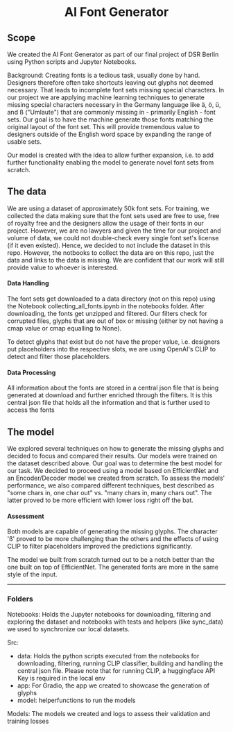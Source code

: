 # <center> AI Font Generator</center>

## Scope

We created the AI Font Generator as part of our final project of DSR Berlin using Python scripts and Jupyter Notebooks.

Background: Creating fonts is a tedious task, usually done by hand. Designers therefore often take shortcuts leaving out glyphs not deemed necessary. That leads to incomplete font sets missing special characters. In our project we are applying machine learning techniques to generate missing special characters necessary in the Germany language like ä, ö, ü, and ß ("Umlaute") that are commonly missing in - primarily English - font sets. Our goal is to have the machine generate those fonts matching the original layout of the font set. This will provide tremendous value to designers outside of the English word space by expanding the range of usable sets.

Our model is created with the idea to allow further expansion, i.e. to add further functionality enabling the model to generate novel font sets from scratch.

## The data

We are using a dataset of approximately 50k font sets. For training, we collected the data making sure that the font sets used are free to use, free of royalty free and the designers allow the usage of their fonts in our project. However, we are no lawyers and given the  time for our project and volume of data, we could not double-check every single font set's license (if it even existed). Hence, we decided to not include the dataset in this repo. However, the notbooks to collect the data are on this repo, just the data and links to the data is missing. We are confident that our work will still provide value to whoever is interested.

#### Data Handling

The font sets get downloaded to a data directory (not on this repo) using the Notebook collecting_all_fonts.ipynb in the notebooks folder. After downloading, the fonts get unzipped and filtered. Our filters check for corrupted files, glyphs that are out of box or missing (either by not having a cmap value or cmap equalling to None).

To detect glyphs that exist but do not have the proper value, i.e. designers put placeholders into the respective slots, we are using OpenAI's CLIP to detect and filter those placeholders.


#### Data Processing

All information about the fonts are stored in a central json file that is being generated at download and further enriched through the filters. It is this central json file that holds all the information and that is further used to access the fonts

## The model

We explored several techniques on how to generate the missing glyphs and decided to focus and compared their results. Our models were trained on the dataset described above. Our goal was to determine the best model for our task. We decided to proceed using a model based on EfficientNet and an Encoder/Decoder model we created from scratch. 
To assess the models' performance, we also compared different techniques, best described as "some chars in, one char out" vs. "many chars in, many chars out". The latter proved to be more efficient with lower loss right off the bat.

#### Assessment

Both models are capable of generating the missing glyphs. The character 'ß' proved to be more challenging than the others and the effects of using CLIP to filter placeholders improved the predictions significantly.

The model we built from scratch turned out to be a notch better than the one built on top of EfficientNet. The generated fonts are more in the same style of the input.

__________

### Folders

Notebooks: Holds the Jupyter notebooks for downloading, filtering and exploring the dataset and notebooks with tests and helpers (like sync_data) we used to synchronize our local datasets.

Src:
- data: Holds the python scripts executed from the notebooks for downloading, filtering, running CLIP classifier, building and handling the central json file. Please note that for running CLIP, a huggingface API Key is required in the local env
- app: For Gradio, the app we created to showcase the generation of glyphs
- model: helperfunctions to run the models

Models: The models we created and logs to assess their validation and training losses


